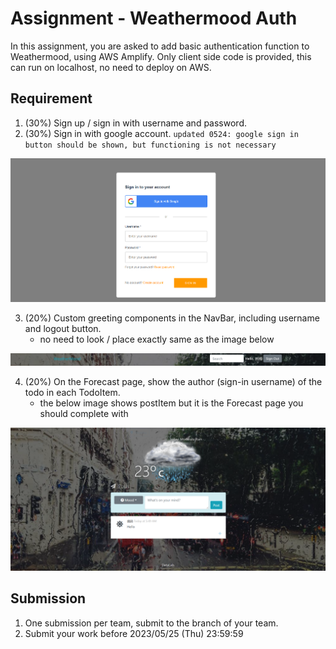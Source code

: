 # Assignment - Weathermood Auth

In this assignment, you are asked to add basic authentication function to Weathermood, using AWS Amplify.
Only client side code is provided, this can run on localhost, no need to deploy on AWS.

## Requirement

1. (30%) Sign up / sign in with username and password. 
2. (30%) Sign in with google account. `updated 0524: google sign in button should be shown, but functioning is not necessary`

![snapshot](img/3.PNG)

3. (20%) Custom greeting components in the NavBar, including username and logout button.
	- no need to look / place exactly same as the image below

![snapshot](img/1.PNG)

4. (20%) On the Forecast page, show the author (sign-in username) of the todo in each TodoItem.
	- the below image shows postItem but it is the Forecast page you should complete with

![snapshot](img/2.PNG)

## Submission

1. One submission per team, submit to the branch of your team.
2. Submit your work before 2023/05/25 (Thu) 23:59:59 

